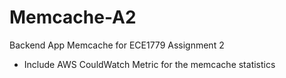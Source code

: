# Memcache-A2
Backend App Memcache for ECE1779 Assignment 2
- Include AWS CouldWatch Metric for the memcache statistics
